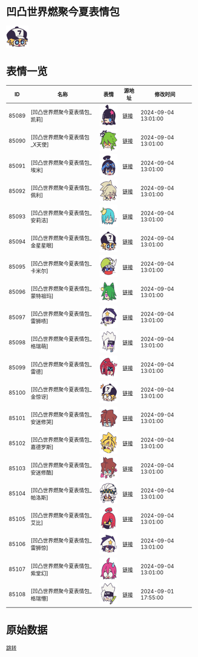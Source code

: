 # 凹凸世界燃聚今夏表情包

<img src="./cover.png" height="60" alt="cover" />

# 表情一览

|ID|名称|表情|源地址|修改时间|
|----|----|----|----|----|
|85089|[凹凸世界燃聚今夏表情包_凯莉]|<img src="./pic/085089_%5B凹凸世界燃聚今夏表情包_凯莉%5D.png" height="60" alt="凯莉"/>|[链接](https://i0.hdslb.com/bfs/garb/10f9bdcdf7effa6dc1ed9c753b0565a5b1a21aca.png)|2024-09-04 13:01:00|
|85090|[凹凸世界燃聚今夏表情包_X天使]|<img src="./pic/085090_%5B凹凸世界燃聚今夏表情包_X天使%5D.png" height="60" alt="X天使"/>|[链接](https://i0.hdslb.com/bfs/garb/6a839cac9187e14f5a6fef72c204f74e5f4653ea.png)|2024-09-04 13:01:00|
|85091|[凹凸世界燃聚今夏表情包_埃米]|<img src="./pic/085091_%5B凹凸世界燃聚今夏表情包_埃米%5D.png" height="60" alt="埃米"/>|[链接](https://i0.hdslb.com/bfs/garb/9ef7f1a5d6857ce7125037415e472bf8dec2b9cb.png)|2024-09-04 13:01:00|
|85092|[凹凸世界燃聚今夏表情包_佩利]|<img src="./pic/085092_%5B凹凸世界燃聚今夏表情包_佩利%5D.png" height="60" alt="佩利"/>|[链接](https://i0.hdslb.com/bfs/garb/b25df05839ba6fb9fc4db2cb2e28fd0c72f572cf.png)|2024-09-04 13:01:00|
|85093|[凹凸世界燃聚今夏表情包_安莉洁]|<img src="./pic/085093_%5B凹凸世界燃聚今夏表情包_安莉洁%5D.png" height="60" alt="安莉洁"/>|[链接](https://i0.hdslb.com/bfs/garb/2f73b746c9d1d2113894049fb79cbd6cca049d6d.png)|2024-09-04 13:01:00|
|85094|[凹凸世界燃聚今夏表情包_金星星眼]|<img src="./pic/085094_%5B凹凸世界燃聚今夏表情包_金星星眼%5D.png" height="60" alt="金星星眼"/>|[链接](https://i0.hdslb.com/bfs/garb/f447d59c96bd271a25625db375c6ff36629d6369.png)|2024-09-04 13:01:00|
|85095|[凹凸世界燃聚今夏表情包_卡米尔]|<img src="./pic/085095_%5B凹凸世界燃聚今夏表情包_卡米尔%5D.png" height="60" alt="卡米尔"/>|[链接](https://i0.hdslb.com/bfs/garb/ebb59aa1c944088bf2ef8a3ea801257534699ef4.png)|2024-09-04 13:01:00|
|85096|[凹凸世界燃聚今夏表情包_蒙特祖玛]|<img src="./pic/085096_%5B凹凸世界燃聚今夏表情包_蒙特祖玛%5D.png" height="60" alt="蒙特祖玛"/>|[链接](https://i0.hdslb.com/bfs/garb/5d743c84afd5592248e880a4f6fdd2961b8e1f9d.png)|2024-09-04 13:01:00|
|85097|[凹凸世界燃聚今夏表情包_雷狮啧]|<img src="./pic/085097_%5B凹凸世界燃聚今夏表情包_雷狮啧%5D.png" height="60" alt="雷狮啧"/>|[链接](https://i0.hdslb.com/bfs/garb/9d33a60631649a3a831e9741185e3766475a7fbc.png)|2024-09-04 13:01:00|
|85098|[凹凸世界燃聚今夏表情包_格瑞萌]|<img src="./pic/085098_%5B凹凸世界燃聚今夏表情包_格瑞萌%5D.png" height="60" alt="格瑞萌"/>|[链接](https://i0.hdslb.com/bfs/garb/bd3c3c7f6852d3507c8fcba9a13d4ba4548ac9ac.png)|2024-09-04 13:01:00|
|85099|[凹凸世界燃聚今夏表情包_雷德]|<img src="./pic/085099_%5B凹凸世界燃聚今夏表情包_雷德%5D.png" height="60" alt="雷德"/>|[链接](https://i0.hdslb.com/bfs/garb/3543fb19a0e86e6d4bd5abd6914cfcc85f3e9c08.png)|2024-09-04 13:01:00|
|85100|[凹凸世界燃聚今夏表情包_金惊讶]|<img src="./pic/085100_%5B凹凸世界燃聚今夏表情包_金惊讶%5D.png" height="60" alt="金惊讶"/>|[链接](https://i0.hdslb.com/bfs/garb/4e77c0b6d7326366ff15678c549dbeb805998de6.png)|2024-09-04 13:01:00|
|85101|[凹凸世界燃聚今夏表情包_安迷修哭]|<img src="./pic/085101_%5B凹凸世界燃聚今夏表情包_安迷修哭%5D.png" height="60" alt="安迷修哭"/>|[链接](https://i0.hdslb.com/bfs/garb/dc582226991b3043dc9b497f5adfdf1cd336490f.png)|2024-09-04 13:01:00|
|85102|[凹凸世界燃聚今夏表情包_嘉德罗斯]|<img src="./pic/085102_%5B凹凸世界燃聚今夏表情包_嘉德罗斯%5D.png" height="60" alt="嘉德罗斯"/>|[链接](https://i0.hdslb.com/bfs/garb/5a56e122b0b734670691b8dad1399ae5525bd40c.png)|2024-09-04 13:01:00|
|85103|[凹凸世界燃聚今夏表情包_安迷修酷]|<img src="./pic/085103_%5B凹凸世界燃聚今夏表情包_安迷修酷%5D.png" height="60" alt="安迷修酷"/>|[链接](https://i0.hdslb.com/bfs/garb/c2330fa49b6ad8a888c959c560f9abba3045c8a8.png)|2024-09-04 13:01:00|
|85104|[凹凸世界燃聚今夏表情包_帕洛斯]|<img src="./pic/085104_%5B凹凸世界燃聚今夏表情包_帕洛斯%5D.png" height="60" alt="帕洛斯"/>|[链接](https://i0.hdslb.com/bfs/garb/3737065f781a75f8223e325b2b3fbc48e0d7087b.png)|2024-09-04 13:01:00|
|85105|[凹凸世界燃聚今夏表情包_艾比]|<img src="./pic/085105_%5B凹凸世界燃聚今夏表情包_艾比%5D.png" height="60" alt="艾比"/>|[链接](https://i0.hdslb.com/bfs/garb/c8a232b3514c584c1b685292ec21d42aee214db6.png)|2024-09-04 13:01:00|
|85106|[凹凸世界燃聚今夏表情包_雷狮惊]|<img src="./pic/085106_%5B凹凸世界燃聚今夏表情包_雷狮惊%5D.png" height="60" alt="雷狮惊"/>|[链接](https://i0.hdslb.com/bfs/garb/3957356a0a2b555411762bc6335e372920fd3560.png)|2024-09-04 13:01:00|
|85107|[凹凸世界燃聚今夏表情包_紫堂幻]|<img src="./pic/085107_%5B凹凸世界燃聚今夏表情包_紫堂幻%5D.png" height="60" alt="紫堂幻"/>|[链接](https://i0.hdslb.com/bfs/garb/e99ecb66d7ad38209b307f25b7a6487d1e9916cd.png)|2024-09-04 13:01:00|
|85108|[凹凸世界燃聚今夏表情包_格瑞懵]|<img src="./pic/085108_%5B凹凸世界燃聚今夏表情包_格瑞懵%5D.png" height="60" alt="格瑞懵"/>|[链接](https://i0.hdslb.com/bfs/garb/8d31aa15f8cbfd01d76ca9d4f9b6aca32bfd838a.png)|2024-09-01 17:55:00|

# 原始数据

[跳转](./raw.json)

